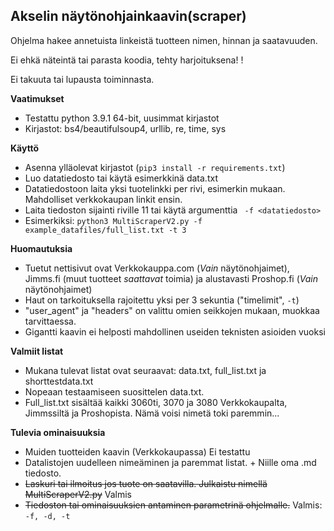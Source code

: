 ## Akselin näytönohjainkaavin(scraper)

Ohjelma hakee annetuista linkeistä tuotteen nimen, hinnan ja saatavuuden.

Ei ehkä näteintä tai parasta koodia, tehty harjoituksena! !

Ei takuuta tai lupausta toiminnasta.

**Vaatimukset**

 - Testattu python 3.9.1 64-bit, uusimmat kirjastot
 - Kirjastot: bs4/beautifulsoup4, urllib, re, time, sys

**Käyttö**

 - Asenna ylläolevat kirjastot (``` pip3 install -r requirements.txt ```)
 - Luo datatiedosto tai käytä esimerkkinä data.txt
 - Datatiedostoon laita yksi tuotelinkki per rivi, esimerkin mukaan. Mahdolliset verkkokaupan linkit ensin.
 - Laita tiedoston sijainti riville 11 tai käytä argumenttia ```
 -f <datatiedosto>```
 - Esimerkiksi: ```python3 MultiScraperV2.py -f example_datafiles/full_list.txt -t 3```

**Huomautuksia**

 - Tuetut nettisivut ovat Verkkokauppa.com (*Vain* näytönohjaimet), Jimms.fi (muut tuotteet *saattavat* toimia) ja alustavasti Proshop.fi (*Vain* näytönohjaimet)
 - Haut on tarkoituksella rajoitettu yksi per 3 sekuntia ("timelimit", ```-t```)
 - "user_agent" ja "headers" on valittu omien seikkojen mukaan, muokkaa tarvittaessa.
 - Gigantti kaavin ei helposti mahdollinen useiden teknisten asioiden vuoksi

**Valmiit listat**
 - Mukana tulevat listat ovat seuraavat: data.txt, full_list.txt ja shorttestdata.txt
 - Nopeaan testaamiseen suosittelen data.txt. 
 - Full_list.txt sisältää kaikki 3060ti, 3070 ja 3080 Verkkokaupalta, Jimmssiltä ja Proshopista. Nämä voisi nimetä toki paremmin...

**Tulevia ominaisuuksia**

 - Muiden tuotteiden kaavin (Verkkokaupassa) Ei testattu
 - Datalistojen uudelleen nimeäminen ja paremmat listat. + Niille oma .md tiedosto.
 - ~~Laskuri tai ilmoitus jos tuote on saatavilla. Julkaistu nimellä MultiScraperV2.py~~ Valmis
 - ~~Tiedoston tai ominaisuuksien antaminen parametrinä ohjelmalle.~~ Valmis: ```-f, -d, -t```
